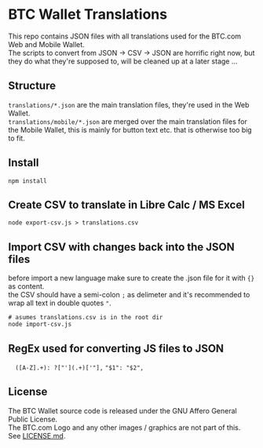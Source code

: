 # BTC Wallet Translations
This repo contains JSON files with all translations used for the BTC.com Web and Mobile Wallet.  
The scripts to convert from JSON -> CSV -> JSON are horrific right now, but they do what they're supposed to, will be cleaned up at a later stage ...

## Structure
`translations/*.json` are the main translation files, they're used in the Web Wallet.  
`translations/mobile/*.json` are merged over the main translation files for the Mobile Wallet, this is mainly for button text etc. that is otherwise too big to fit.

## Install
```
npm install
```

## Create CSV to translate in Libre Calc / MS Excel
```
node export-csv.js > translations.csv
```

## Import CSV with changes back into the JSON files
before import a new language make sure to create the .json file for it with `{}` as content.  
the CSV should have a semi-colon `;` as delimeter and it's recommended to wrap all text in double quotes `"`.  

```
# asumes translations.csv is in the root dir
node import-csv.js
```

## RegEx used for converting JS files to JSON
`  ([A-Z].+): ?["'](.+)['"],` `"$1": "$2",`

## License
The BTC Wallet source code is released under the GNU Affero General Public License.  
The BTC.com Logo and any other images / graphics are not part of this.  
See [LICENSE.md](LICENSE.md).
